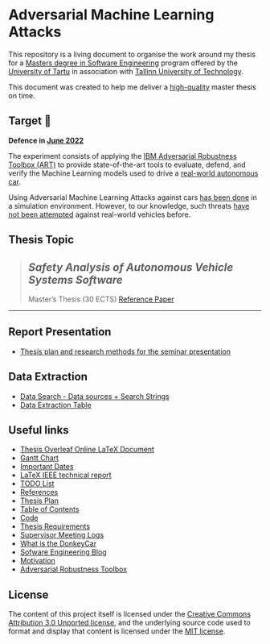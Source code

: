 # Adversarial Machine Learning Attacks

This repository is a living document to organise the work around my thesis for a [Masters degree in Software Engineering](https://www.cs.ut.ee/en/studying/software-engineering-msc) program offered by the [University of Tartu](https://en.wikipedia.org/wiki/University_of_Tartu) in association with [Tallinn University of Technology](https://en.wikipedia.org/wiki/Tallinn_University_of_Technology).

This document was created to help me deliver a [high-quality](https://www.cs.ut.ee/sites/default/files/cs/guidelines_for_graduationtheses_atut_iofcs_2017.pdf) master thesis on time.

## Target 🎯
**Defence in [June 2022](https://www.cs.ut.ee/en/studying/guidelines-regulations)** 

The experiment consists of applying the [IBM Adversarial Robustness Toolbox (ART)](https://adversarial-robustness-toolbox.org/) to provide state-of-the-art tools to evaluate, defend, and verify the Machine Learning models used to drive a [real-world autonomous car](https://softwareengineering.netlify.app/donkey-car/).

Using Adversarial Machine Learning Attacks against cars [has been done](https://link.springer.com/chapter/10.1007%2F978-3-030-83903-1_14) in a simulation environment. However, to our knowledge, such threats [have not been attempted](./references/README.md) against real-world vehicles before.

## Thesis Topic

> ## *Safety Analysis of Autonomous Vehicle Systems Software*
> Master’s Thesis (30 ECTS) [Reference Paper](https://sep.cs.ut.ee/Main/StudentProjects2021#Pfahl2)

<hr>

## Report Presentation
* [Thesis plan and research methods for the seminar presentation](https://docs.google.com/presentation/d/1eGjAPwA87brtyPDXe-DVob6hmuS6izjgzG4dkWjdEPc/edit?usp=sharing)


## Data Extraction
* [Data Search - Data sources + Search Strings](https://docs.google.com/document/d/15HRb4G1OOdxRsDtwCUvxz-6m5jzmNHOb-opNeYT1roY/edit?usp=sharing)
* [Data Extraction Table](https://docs.google.com/spreadsheets/d/1hK-wXvBYuIYqfd0BKTh8oYs5C-CKyelPAqyBtdPVJfQ/edit?usp=sharing)

## Useful links

* [Thesis Overleaf Online LaTeX Document](https://www.overleaf.com/read/hvmfscbftgzp)
* [Gantt Chart](https://sharing.clickup.com/g/h/q5w3e-61/e4eb0ae7475178f)
* [Important Dates](important-dates/README.md)
* [LaTeX IEEE technical report](https://www.overleaf.com/read/wjqmwdnphgqs)
* [TODO List](todo/README.md)
* [References](references/README.md)
* [Thesis Plan](thesis-plan/README.md)
* [Table of Contents](table-of-contents/README.md)
* [Code](code/README.md)
* [Thesis Requirements](requirements/README.md)
* [Supervisor Meeting Logs](supervisor-meetings-logs/README.md)
* [What is the DonkeyCar](https://softwareengineering.netlify.app/donkey-car)
* [Sofware Engineering Blog](https://softwareengineering.netlify.app/)
* [Motivation](motivation/README.md)
* [Adversarial Robustness Toolbox](adversarial-robustness-toolbox/README.md)

## License

The content of this project itself is licensed under the [Creative Commons Attribution 3.0 Unported license](https://creativecommons.org/licenses/by/3.0/), and the underlying source code used to format and display that content is licensed under the [MIT license](LICENSE.md).
